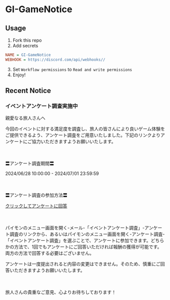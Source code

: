 # GI-GameNotice

## Usage
1. Fork this repo
2. Add secrets
```ini
NAME = GI-GameNotice
WEBHOOK = https://discord.com/api/webhooks//
```
3. Set `Workflow permissions` to `Read and write permissions`
4. Enjoy!

## Recent Notice
<id latest="1719568800">
<start>

### イベントアンケート調査実施中
<p style="white-space: pre-wrap;">親愛なる旅人さんへ</p><p style="white-space: pre-wrap;">今回のイベントに対する満足度を調査し、旅人の皆さんにより良いゲーム体験をご提供できるよう、アンケート調査をご用意いたしました。下記のリンクよりアンケートにご協力いただきますようお願いいたします。</p><p style="white-space: pre-wrap; min-height: 1.5em;"></p><p style="white-space: pre-wrap;">〓アンケート調査期間〓</p><p style="white-space: pre-wrap;"><t class="t_gl">2024/06/28 10:00:00</t> - <t class="t_gl">2024/07/01 23:59:59</t></p><p style="white-space: pre-wrap; min-height: 1.5em;"></p><p style="white-space: pre-wrap;">〓アンケート調査の参加方法〓</p><p style="white-space: pre-wrap;"><a href="javascript:miHoYoGameJSSDK.openInWebview('https://webstatic.hoyoverse.com/common/event/survey-user-v2/index.html?auth_appid=survey_CNn-iU72qB-seXZlJUP2c9jil33D66uWtDhYF6Y5dXsWtNu&game_biz=hk4e_global&surveyId=23659&format=1&sign_type=2&authkey_ver=1');">クリックしてアンケートに回答</a></p><p style="white-space: pre-wrap; min-height: 1.5em;"></p><p style="white-space: pre-wrap;">パイモンのメニュー画面を開く-メール-「イベントアンケート調査」-アンケート調査のリンクから、あるいはパイモンのメニュー画面を開く-アンケート調査-「イベントアンケート調査」を選ぶことで、アンケートに参加できます。どちらかの方法で、1回でもアンケートにご回答いただければ報酬の獲得が可能です。両方の方法で回答する必要はございません。</p><p style="white-space: pre-wrap;">アンケートは一度提出されると内容の変更はできません。そのため、慎重にご回答いただきますようお願いいたします。</p><p style="white-space: pre-wrap; min-height: 1.5em;"></p><p style="white-space: pre-wrap;">旅人さんの貴重なご意見、心よりお待ちしております！</p>

<end>

